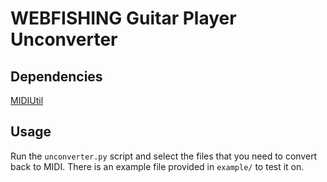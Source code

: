 # WEBFISHING Guitar Player Unconverter

## Dependencies
[MIDIUtil](https://pypi.org/project/MIDIUtil/)

## Usage
Run the `unconverter.py` script and select the files that you need to convert back to MIDI. There is an example file provided in `example/` to test it on. 
